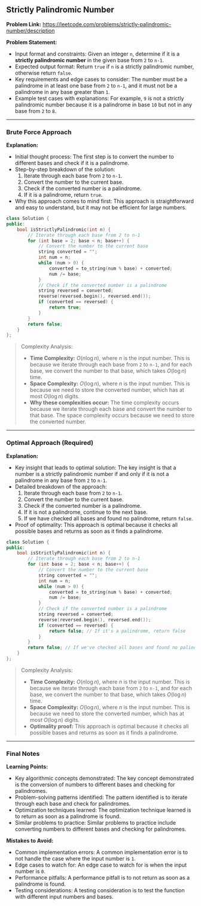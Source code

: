 ## Strictly Palindromic Number
**Problem Link:** https://leetcode.com/problems/strictly-palindromic-number/description

**Problem Statement:**
- Input format and constraints: Given an integer `n`, determine if it is a **strictly palindromic number** in the given base from `2` to `n-1`.
- Expected output format: Return `true` if `n` is a strictly palindromic number, otherwise return `false`.
- Key requirements and edge cases to consider: The number must be a palindrome in at least one base from `2` to `n-1`, and it must not be a palindrome in any base greater than `1`.
- Example test cases with explanations: For example, `9` is not a strictly palindromic number because it is a palindrome in base `10` but not in any base from `2` to `8`.

---

### Brute Force Approach
**Explanation:**
- Initial thought process: The first step is to convert the number to different bases and check if it is a palindrome.
- Step-by-step breakdown of the solution:
  1. Iterate through each base from `2` to `n-1`.
  2. Convert the number to the current base.
  3. Check if the converted number is a palindrome.
  4. If it is a palindrome, return `true`.
- Why this approach comes to mind first: This approach is straightforward and easy to understand, but it may not be efficient for large numbers.

```cpp
class Solution {
public:
    bool isStrictlyPalindromic(int n) {
        // Iterate through each base from 2 to n-1
        for (int base = 2; base < n; base++) {
            // Convert the number to the current base
            string converted = "";
            int num = n;
            while (num > 0) {
                converted = to_string(num % base) + converted;
                num /= base;
            }
            // Check if the converted number is a palindrome
            string reversed = converted;
            reverse(reversed.begin(), reversed.end());
            if (converted == reversed) {
                return true;
            }
        }
        return false;
    }
};
```

> Complexity Analysis:
> - **Time Complexity:** $O(n \log n)$, where $n$ is the input number. This is because we iterate through each base from `2` to `n-1`, and for each base, we convert the number to that base, which takes $O(\log n)$ time.
> - **Space Complexity:** $O(\log n)$, where $n$ is the input number. This is because we need to store the converted number, which has at most $O(\log n)$ digits.
> - **Why these complexities occur:** The time complexity occurs because we iterate through each base and convert the number to that base. The space complexity occurs because we need to store the converted number.

---

### Optimal Approach (Required)
**Explanation:**
- Key insight that leads to optimal solution: The key insight is that a number is a strictly palindromic number if and only if it is not a palindrome in any base from `2` to `n-1`.
- Detailed breakdown of the approach:
  1. Iterate through each base from `2` to `n-1`.
  2. Convert the number to the current base.
  3. Check if the converted number is a palindrome.
  4. If it is not a palindrome, continue to the next base.
  5. If we have checked all bases and found no palindrome, return `false`.
- Proof of optimality: This approach is optimal because it checks all possible bases and returns as soon as it finds a palindrome.

```cpp
class Solution {
public:
    bool isStrictlyPalindromic(int n) {
        // Iterate through each base from 2 to n-1
        for (int base = 2; base < n; base++) {
            // Convert the number to the current base
            string converted = "";
            int num = n;
            while (num > 0) {
                converted = to_string(num % base) + converted;
                num /= base;
            }
            // Check if the converted number is a palindrome
            string reversed = converted;
            reverse(reversed.begin(), reversed.end());
            if (converted == reversed) {
                return false; // If it's a palindrome, return false
            }
        }
        return false; // If we've checked all bases and found no palindrome, return false
    }
};
```

> Complexity Analysis:
> - **Time Complexity:** $O(n \log n)$, where $n$ is the input number. This is because we iterate through each base from `2` to `n-1`, and for each base, we convert the number to that base, which takes $O(\log n)$ time.
> - **Space Complexity:** $O(\log n)$, where $n$ is the input number. This is because we need to store the converted number, which has at most $O(\log n)$ digits.
> - **Optimality proof:** This approach is optimal because it checks all possible bases and returns as soon as it finds a palindrome.

---

### Final Notes

**Learning Points:**
- Key algorithmic concepts demonstrated: The key concept demonstrated is the conversion of numbers to different bases and checking for palindromes.
- Problem-solving patterns identified: The pattern identified is to iterate through each base and check for palindromes.
- Optimization techniques learned: The optimization technique learned is to return as soon as a palindrome is found.
- Similar problems to practice: Similar problems to practice include converting numbers to different bases and checking for palindromes.

**Mistakes to Avoid:**
- Common implementation errors: A common implementation error is to not handle the case where the input number is `1`.
- Edge cases to watch for: An edge case to watch for is when the input number is `0`.
- Performance pitfalls: A performance pitfall is to not return as soon as a palindrome is found.
- Testing considerations: A testing consideration is to test the function with different input numbers and bases.